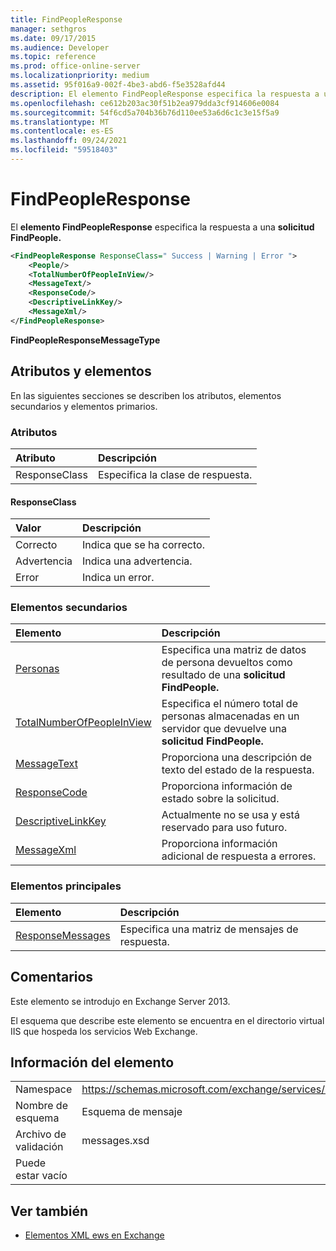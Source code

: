 ```yaml
---
title: FindPeopleResponse
manager: sethgros
ms.date: 09/17/2015
ms.audience: Developer
ms.topic: reference
ms.prod: office-online-server
ms.localizationpriority: medium
ms.assetid: 95f016a9-002f-4be3-abd6-f5e3528afd44
description: El elemento FindPeopleResponse especifica la respuesta a una solicitud FindPeople.
ms.openlocfilehash: ce612b203ac30f51b2ea979dda3cf914606e0084
ms.sourcegitcommit: 54f6cd5a704b36b76d110ee53a6d6c1c3e15f5a9
ms.translationtype: MT
ms.contentlocale: es-ES
ms.lasthandoff: 09/24/2021
ms.locfileid: "59518403"
---
```

# <a name="findpeopleresponse"></a>FindPeopleResponse

El **elemento FindPeopleResponse** especifica la respuesta a una **solicitud FindPeople.** 
  
```XML
<FindPeopleResponse ResponseClass=" Success | Warning | Error ">
    <People/>
    <TotalNumberOfPeopleInView/>
    <MessageText/>
    <ResponseCode/>
    <DescriptiveLinkKey/>
    <MessageXml/>
</FindPeopleResponse>
```

 **FindPeopleResponseMessageType**
## <a name="attributes-and-elements"></a>Atributos y elementos

En las siguientes secciones se describen los atributos, elementos secundarios y elementos primarios.
  
### <a name="attributes"></a>Atributos

|**Atributo**|**Descripción**|
|:-----|:-----|
|ResponseClass  <br/> |Especifica la clase de respuesta.  <br/> |
   
#### <a name="responseclass"></a>ResponseClass

|**Valor**|**Descripción**|
|:-----|:-----|
|Correcto  <br/> |Indica que se ha correcto.  <br/> |
|Advertencia  <br/> |Indica una advertencia.  <br/> |
|Error  <br/> |Indica un error.  <br/> |
   
### <a name="child-elements"></a>Elementos secundarios

|**Elemento**|**Descripción**|
|:-----|:-----|
|[Personas](people.md) <br/> |Especifica una matriz de datos de persona devueltos como resultado de una **solicitud FindPeople.**  <br/> |
|[TotalNumberOfPeopleInView](totalnumberofpeopleinview.md) <br/> |Especifica el número total de personas almacenadas en un servidor que devuelve una **solicitud FindPeople.**  <br/> |
|[MessageText](messagetext.md) <br/> |Proporciona una descripción de texto del estado de la respuesta.  <br/> |
|[ResponseCode](responsecode.md) <br/> |Proporciona información de estado sobre la solicitud.  <br/> |
|[DescriptiveLinkKey](descriptivelinkkey.md) <br/> |Actualmente no se usa y está reservado para uso futuro.  <br/> |
|[MessageXml](messagexml.md) <br/> |Proporciona información adicional de respuesta a errores.  <br/> |
   
### <a name="parent-elements"></a>Elementos principales

|**Elemento**|**Descripción**|
|:-----|:-----|
|[ResponseMessages](responsemessages.md) <br/> |Especifica una matriz de mensajes de respuesta.  <br/> |
   
## <a name="remarks"></a>Comentarios

Este elemento se introdujo en Exchange Server 2013.
  
El esquema que describe este elemento se encuentra en el directorio virtual IIS que hospeda los servicios Web Exchange.
  
## <a name="element-information"></a>Información del elemento

|||
|:-----|:-----|
|Namespace  <br/> |https://schemas.microsoft.com/exchange/services/2006/messages  <br/> |
|Nombre de esquema  <br/> |Esquema de mensaje  <br/> |
|Archivo de validación  <br/> |messages.xsd  <br/> |
|Puede estar vacío  <br/> ||
   
## <a name="see-also"></a>Ver también



- [Elementos XML ews en Exchange](ews-xml-elements-in-exchange.md)


